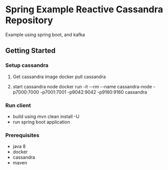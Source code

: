 # Spring Example Reactive Cassandra Repository

Example using spring boot, and kafka

## Getting Started

### Setup cassandra
1. Get cassandra image
docker pull cassandra

2. start cassandra node
docker run -it --rm --name cassandra-node -p7000:7000 -p7001:7001 -p9042:9042 -p9160:9160 cassandra

### Run client
* build using mvn clean install -U
* run spring boot application

### Prerequisites

* java 8
* docker
* cassandra
* maven